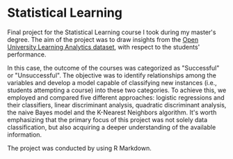 # Statistical Learning
Final project for the Statistical Learning course I took during my master's degree. The aim of the project was to draw insights from the [Open University Learning Analytics dataset](https://analyse.kmi.open.ac.uk/open_dataset), with respect to the students' performance.

In this case, the outcome of the courses was categorized as "Successful" or "Unsuccessful".
The objective was to identify relationships among the variables and develop a model capable of classifying new instances (i.e., students attempting a course) into these two categories. To achieve this, we employed and compared five different approaches: logistic regressions and their classifiers, linear discriminant analysis, quadratic discriminant analysis, the naive Bayes model and the K-Nearest Neighbors algorithm. It's worth emphasizing that the primary focus of this project was not solely data classification, but also acquiring a deeper understanding of the available information.

The project was conducted by using R Markdown.


